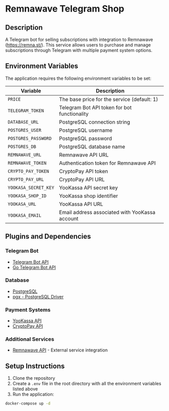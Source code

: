 # Remnawave Telegram Shop

## Description

A Telegram bot for selling subscriptions with integration to Remnawave (https://remna.st/). This service allows users to purchase and manage subscriptions through Telegram with multiple payment system options.

## Environment Variables

The application requires the following environment variables to be set:

| Variable | Description |
|----------|-------------|
| `PRICE` | The base price for the service (default: 1) |
| `TELEGRAM_TOKEN` | Telegram Bot API token for bot functionality |
| `DATABASE_URL` | PostgreSQL connection string |
| `POSTGRES_USER` | PostgreSQL username |
| `POSTGRES_PASSWORD` | PostgreSQL password |
| `POSTGRES_DB` | PostgreSQL database name |
| `REMNAWAVE_URL` | Remnawave API URL |
| `REMNAWAVE_TOKEN` | Authentication token for Remnawave API |
| `CRYPTO_PAY_TOKEN` | CryptoPay API token |
| `CRYPTO_PAY_URL` | CryptoPay API URL |
| `YOOKASA_SECRET_KEY` | YooKassa API secret key |
| `YOOKASA_SHOP_ID` | YooKassa shop identifier |
| `YOOKASA_URL` | YooKassa API URL |
| `YOOKASA_EMAIL` | Email address associated with YooKassa account |

## Plugins and Dependencies

### Telegram Bot
- [Telegram Bot API](https://core.telegram.org/bots/api)
- [Go Telegram Bot API](https://github.com/go-telegram-bot-api/telegram-bot-api)

### Database
- [PostgreSQL](https://www.postgresql.org/)
- [pgx - PostgreSQL Driver](https://github.com/jackc/pgx)

### Payment Systems
- [YooKassa API](https://yookassa.ru/developers/api)
- [CryptoPay API](https://help.crypt.bot/crypto-pay-api)

### Additional Services
- [Remnawave API](https://remnawave.com/api) - External service integration

## Setup Instructions

1. Clone the repository
2. Create a `.env` file in the root directory with all the environment variables listed above
3. Run the application:

```bash
docker-compose up -d
```
